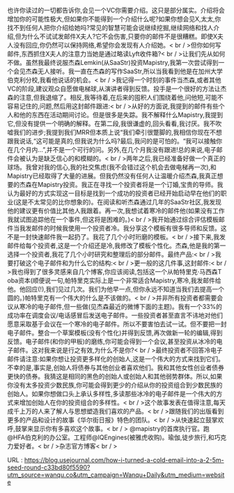 也许你读过的一切都告诉你,会见一个VC你需要介绍。这只是部分属实。介绍将会增加你的可能性极大,但如果你不能得到一个介绍什么呢?如果你想会见X,太太,你找不到任何人把你介绍给她吗?常见的智慧可能会说继续挖掘,继续网络和找人介绍,但为什么不试试发邮件X夫人?它不会伤害,只要你的邮件不是很糟糕。即使X夫人没有回应,你仍然可以保持网络,希望你会发现有人介绍她。< br / >但你如何写邮件,东西抓住X夫人的注意力当她是通过略读Lyft收件箱?< br / >让我们先从如何不做。虽然我最终说服杰森Lemkin(从SaaStr)投资Mapistry,我第一次尝试得到一个会见杰森无人接听。我一直在杰森的写作SaaStr,所以当我看到他是在加州大学伯克利分校,我看他说话的机会。< br / >我记得一个时刻的事件当杰森,或者其他VC的阶段,建议观众自愿做电梯球,从演讲者得到反馈。投手是一个很好的方法让杰森的注意,但我退缩了。相反,我等待着,在后来的囤积人们围绕着他,问他短,可能不容易记住的,问题,然后用这封邮件跟进:< br / >从好的方面说,我提到的邮件有些个人和他的东西在活动期间讨论。但是很多是失踪。我不解释什么Mapistry,我提到它,但没有提供一个明确的解释。在第二段,我很谦虚的,回头看看,我讨厌。我不吹嘘我们的进步;我提到我们MRR但本质上说“我们牵引很蹩脚的,我相信你现在不想跟我说话,“这可能是真的,但我说为什么吗?最后,我问的是可怕的。“我可以接触你在几个月内…”,并不是一个可行的问。另外,在几个月我没有跟进!总的来说,电子邮件会被认为是缺乏信心的和模糊的。< br / >两年之后,我已经准备好做一个真正的球场。我曾对我的信心,我的社交焦虑(我不会错过这个机会去做电梯再一次),和Mapistry已经取得了大量的进展。但我仍然没有任何人让温暖介绍杰森,我真正想要的杰森在Mapistry投资。我正在寻找一个投资者将是一个订婚,宝贵的导师。我认为最好的方式实现这一目标是找到一个成功的投资者已经开始启动早在他们的职业(这是不太常见的比你想象的)。在阅读和听杰森通过几年的SaaStr社区,我发现他的建议更有价值比其他人我跟着。再一次,我想试着寒冷的邮件他(如果没有工作我就试图追踪他在一个事件,但这将是困难的。)< br / >我开始通过综合评估模板邮件当我发邮件的时候我使用一个投资者冷。我分享这个模板有很多导师和反馈。这不是一封快速邮件我一起扔了。我花了几个小时珩磨的模板。< br / >接下来,我发邮件给每个投资者,这是一个介绍还是冷,我修改了模板个性化。杰森,他是我的第一选择一个投资者,我花了几个小时研究和整理后的部分邮件。最终产品:< br / >我要打破这个电子邮件和为什么它的结构:< br / >更一般的这几件事,这封邮件:< br / >我也得到了很多灵感来自几个博客,你应该阅读,包括这一个从帕特里克·马西森T 
 oba资本(顺便说一句,帕特里克实际上是一个非常适合Mapistry,寒冷,我发邮件给他。他回应(!),我们见过几次。我们为他早一点,但你永远不知道当我们去提高一个圆的。)帕特里克有一个伟大的什么是不该做的。< br / >并非所有投资者都需要会议从寒冷的电子邮件,但一些做(见杰森最近的微博下面的主题)。我有一个33%的成功率在调度会议/电话感冒后发送电子邮件。一些投资者甚至直言不讳地对他们愿意采取基于会议在一个寒冷的电子邮件。所以不要害怕去试一试。但不要把一封电子邮件。整合一个草案模板(没有个性化)并得到反馈,再次做新一轮的编辑,得到反馈。电子邮件(和你的甲板)的磨练,你可能会得到一个会议,甚至投资从冰冷的电子邮件。这对我来说是行之有效,为什么不是你?< br / >最终投资者不回答冷电子邮件请注意:如果你想让投资更多样化的创始人,这是一个伟大的方式来找到它们。不幸的是,事实是,创始人将债券与其他创业者喜欢他们。我和其他女性创业者债券更快的债券。我猜这是相同的黑色的创始人或创始人和其他弱势群体。所以,如果你没有太多投资少数民族,你可能会得到更少的介绍从你的投资组合到少数民族的创始人。如果你想做口头上承认多样性,多读那些冰冷的电子邮件是一个伟大的方式来增加创始人在你的投资组合的多样性。< br / >这个故事发表在值得注意,每天成千上万的人来了解人与思想塑造我们喜欢的产品。< br / >跟随我们的出版看到更多的产品和设计的故事《华尔街日报》特色的团队。< br / >从快速起立鼓掌欢呼,鼓掌来显示你有多喜欢这个故事。< br / > @mapistry的首席执行官。跑@HFA伯克利的办公室。工程师@IQEngines(被雅虎收购)。瑜伽,徒步旅行,和巧克力爱好者。< br / >杂志官方博客< br / > 
  
 URL : https://blog.usejournal.com/how-i-turned-a-cold-email-into-a-2-5m-seed-round-c33bd80f5590?utm_source=wanqu.co&utm_campaign=Wanqu+Daily&utm_medium=website